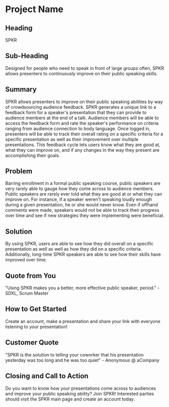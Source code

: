 # Project Name #

<!-- 
> This material was originally posted [here](http://www.quora.com/What-is-Amazons-approach-to-product-development-and-product-management). It is reproduced here for posterities sake.

There is an approach called "working backwards" that is widely used at Amazon. They work backwards from the customer, rather than starting with an idea for a product and trying to bolt customers onto it. While working backwards can be applied to any specific product decision, using this approach is especially important when developing new products or features.

For new initiatives a product manager typically starts by writing an internal press release announcing the finished product. The target audience for the press release is the new/updated product's customers, which can be retail customers or internal users of a tool or technology. Internal press releases are centered around the customer problem, how current solutions (internal or external) fail, and how the new product will blow away existing solutions.

If the benefits listed don't sound very interesting or exciting to customers, then perhaps they're not (and shouldn't be built). Instead, the product manager should keep iterating on the press release until they've come up with benefits that actually sound like benefits. Iterating on a press release is a lot less expensive than iterating on the product itself (and quicker!).

If the press release is more than a page and a half, it is probably too long. Keep it simple. 3-4 sentences for most paragraphs. Cut out the fat. Don't make it into a spec. You can accompany the press release with a FAQ that answers all of the other business or execution questions so the press release can stay focused on what the customer gets. My rule of thumb is that if the press release is hard to write, then the product is probably going to suck. Keep working at it until the outline for each paragraph flows. 

Oh, and I also like to write press-releases in what I call "Oprah-speak" for mainstream consumer products. Imagine you're sitting on Oprah's couch and have just explained the product to her, and then you listen as she explains it to her audience. That's "Oprah-speak", not "Geek-speak".

Once the project moves into development, the press release can be used as a touchstone; a guiding light. The product team can ask themselves, "Are we building what is in the press release?" If they find they're spending time building things that aren't in the press release (overbuilding), they need to ask themselves why. This keeps product development focused on achieving the customer benefits and not building extraneous stuff that takes longer to build, takes resources to maintain, and doesn't provide real customer benefit (at least not enough to warrant inclusion in the press release).
 -->
 
## Heading ##
  SPKR  

## Sub-Heading ##
  Designed for people who need to speak in front of large groups often, SPKR allows presenters to continuously improve on their public speaking skills.

## Summary ##
  SPKR allows presenters to improve on their public speaking abilities by way of crowdsourcing audience feedback. SPKR generates a unique link to a feedback form for a speaker's presentation that they can provide to audience members at the end of a talk. Audience members will be able to access the feedback form and rate the speaker's
  performance on criteria ranging from audience connection to body language. 
  Once logged in, presenters will be able to track their overall rating on a specific criteria for a specific presentation as well as their improvement over multiple presentations. This feedback cycle lets users know what they are good at, what they can improve on, and if any changes in the way they present are accomplishing their goals. 

## Problem ##
  Barring enrollment in a formal public speaking course, public speakers are very rarely able to gauge how they come across to audience members. Public speakers are
  rarely ever told what they are good at or what they can improve on. For instance, if a speaker weren't speaking loudly enough during a given presentation, he or she would never know. Even if offhand comments were made, speakers would not be able to track their progress over time and see if new strategies they were implementing were beneficial. 

## Solution ##
  By using SPKR, users are able to see how they did overall on a specific presentation as well as well as how they did on a specific criteria. Additionally, long-time SPKR speakers are able to see how their skills have improved over time. 

## Quote from You ##
  "Using SPKR makes you a better, more effective public speaker, period." - SDXL, Scrum Master

## How to Get Started ##
  Create an account, make a presentation and share your link with everyone listening to your presentation!

## Customer Quote ##
  "SPKR is the solution to telling your coworker that his presentation yesterday was too long and he was too quiet" - Anonymous @ aCompany

## Closing and Call to Action ##
  Do you want to know how your presentations come across to audiences and improve your public speaking ability? 
  Join SPKR!
  Interested parties should visit the SPKR main page and create an account today. 


